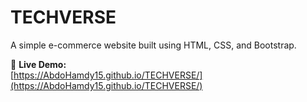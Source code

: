 # TECHVERSE

A simple e-commerce website built using HTML, CSS, and Bootstrap.

🔗 **Live Demo:**  
[https://AbdoHamdy15.github.io/TECHVERSE/](https://AbdoHamdy15.github.io/TECHVERSE/)
